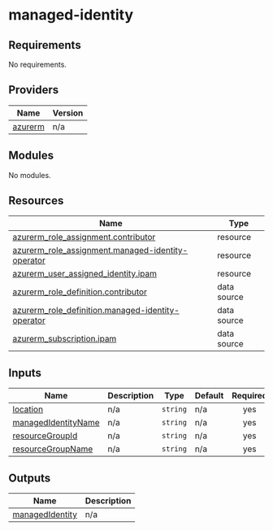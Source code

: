 # managed-identity

<!-- BEGINNING OF PRE-COMMIT-TERRAFORM DOCS HOOK -->
## Requirements

No requirements.

## Providers

| Name | Version |
|------|---------|
| <a name="provider_azurerm"></a> [azurerm](#provider\_azurerm) | n/a |

## Modules

No modules.

## Resources

| Name | Type |
|------|------|
| [azurerm_role_assignment.contributor](https://registry.terraform.io/providers/hashicorp/azurerm/latest/docs/resources/role_assignment) | resource |
| [azurerm_role_assignment.managed-identity-operator](https://registry.terraform.io/providers/hashicorp/azurerm/latest/docs/resources/role_assignment) | resource |
| [azurerm_user_assigned_identity.ipam](https://registry.terraform.io/providers/hashicorp/azurerm/latest/docs/resources/user_assigned_identity) | resource |
| [azurerm_role_definition.contributor](https://registry.terraform.io/providers/hashicorp/azurerm/latest/docs/data-sources/role_definition) | data source |
| [azurerm_role_definition.managed-identity-operator](https://registry.terraform.io/providers/hashicorp/azurerm/latest/docs/data-sources/role_definition) | data source |
| [azurerm_subscription.ipam](https://registry.terraform.io/providers/hashicorp/azurerm/latest/docs/data-sources/subscription) | data source |

## Inputs

| Name | Description | Type | Default | Required |
|------|-------------|------|---------|:--------:|
| <a name="input_location"></a> [location](#input\_location) | n/a | `string` | n/a | yes |
| <a name="input_managedIdentityName"></a> [managedIdentityName](#input\_managedIdentityName) | n/a | `string` | n/a | yes |
| <a name="input_resourceGroupId"></a> [resourceGroupId](#input\_resourceGroupId) | n/a | `string` | n/a | yes |
| <a name="input_resourceGroupName"></a> [resourceGroupName](#input\_resourceGroupName) | n/a | `string` | n/a | yes |

## Outputs

| Name | Description |
|------|-------------|
| <a name="output_managedIdentity"></a> [managedIdentity](#output\_managedIdentity) | n/a |
<!-- END OF PRE-COMMIT-TERRAFORM DOCS HOOK -->

